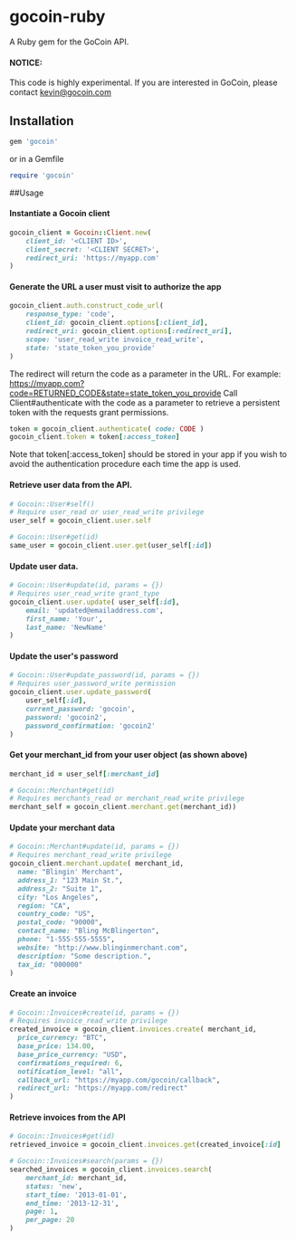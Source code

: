 # gocoin-ruby

A Ruby gem for the GoCoin API.

#### NOTICE:
This code is highly experimental. If you are interested in GoCoin, please contact kevin@gocoin.com

## Installation

``` ruby
gem 'gocoin'
```
or in a Gemfile
``` ruby
require 'gocoin'
```

##Usage

#### Instantiate a Gocoin client

``` ruby
gocoin_client = Gocoin::Client.new(
	client_id: '<CLIENT ID>',
	client_secret: '<CLIENT SECRET>',
	redirect_uri: 'https://myapp.com'
)
```

#### Generate the URL a user must visit to authorize the app

``` ruby
gocoin_client.auth.construct_code_url(
	response_type: 'code',
	client_id: gocoin_client.options[:client_id],
	redirect_uri: gocoin_client.options[:redirect_uri],
	scope: 'user_read_write invoice_read_write',
	state: 'state_token_you_provide'
)
```

The redirect will return the code as a parameter in the URL. For example:
https://myapp.com?code=RETURNED_CODE&state=state_token_you_provide 
Call Client#authenticate with the code as a parameter to retrieve a persistent token with the requests grant permissions.

``` ruby
token = gocoin_client.authenticate( code: CODE )
gocoin_client.token = token[:access_token]
```
Note that token[:access_token] should be stored in your app if you wish to avoid the authentication procedure each time the app is used.


#### Retrieve user data from the API.

``` ruby
# Gocoin::User#self()
# Require user_read or user_read_write privilege
user_self = gocoin_client.user.self

# Gocoin::User#get(id)
same_user = gocoin_client.user.get(user_self[:id])
```

#### Update user data.

``` ruby
# Gocoin::User#update(id, params = {})
# Requires user_read_write grant_type
gocoin_client.user.update( user_self[:id],
	email: 'updated@emailaddress.com',
	first_name: 'Your',
	last_name: 'NewName'
)
```

#### Update the user's password

``` ruby
# Gocoin::User#update_password(id, params = {})
# Requires user_password_write permission
gocoin_client.user.update_password(
	user_self[:id],
	current_password: 'gocoin',
	password: 'gocoin2',
	password_confirmation: 'gocoin2'
)
```

#### Get your merchant_id from your user object (as shown above)

``` ruby
merchant_id = user_self[:merchant_id]

# Gocoin::Merchant#get(id)
# Requires merchants_read or merchant_read_write privilege
merchant_self = gocoin_client.merchant.get(merchant_id))
```

#### Update your merchant data

``` ruby
# Gocoin::Merchant#update(id, params = {})
# Requires merchant_read_write privilege
gocoin_client.merchant.update( merchant_id,
  name: "Blingin' Merchant", 
  address_1: "123 Main St.",
  address_2: "Suite 1", 
  city: "Los Angeles", 
  region: "CA", 
  country_code: "US", 
  postal_code: "90000", 
  contact_name: "Bling McBlingerton", 
  phone: "1-555-555-5555", 
  website: "http://www.blinginmerchant.com", 
  description: "Some description.", 
  tax_id: "000000"
)
```

#### Create an invoice

``` ruby
# Gocoin::Invoices#create(id, params = {})
# Requires invoice_read_write privilege
created_invoice = gocoin_client.invoices.create( merchant_id,
  price_currency: "BTC",
  base_price: 134.00,
  base_price_currency: "USD",
  confirmations_required: 6,
  notification_level: "all",
  callback_url: "https://myapp.com/gocoin/callback",
  redirect_url: "https://myapp.com/redirect"
)
```

#### Retrieve invoices from the API

``` ruby
# Gocoin::Invoices#get(id)
retrieved_invoice = gocoin_client.invoices.get(created_invoice[:id]

# Gocoin::Invoices#search(params = {})
searched_invoices = gocoin_client.invoices.search(
	merchant_id: merchant_id,
	status: 'new',
	start_time: '2013-01-01',
	end_time: '2013-12-31',
	page: 1,
	per_page: 20
)
```
